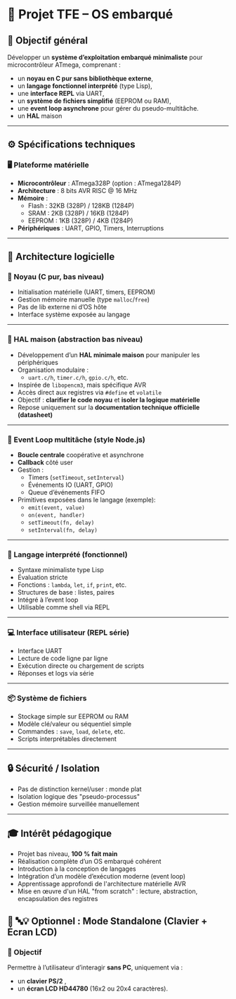 # 🧠 Projet TFE – OS embarqué 

## 🎯 Objectif général

Développer un **système d’exploitation embarqué minimaliste** pour microcontrôleur ATmega, comprenant :
- un **noyau en C pur sans bibliothèque externe**,
- un **langage fonctionnel interprété** (type Lisp),
- une **interface REPL** via UART,
- un **système de fichiers simplifié** (EEPROM ou RAM),
- une **event loop asynchrone** pour gérer du pseudo-multitâche.
- un **HAL** maison
---

## ⚙️ Spécifications techniques

### 🖥️ Plateforme matérielle

- **Microcontrôleur** : ATmega328P (option : ATmega1284P)
- **Architecture** : 8 bits AVR RISC @ 16 MHz
- **Mémoire** :
  - Flash : 32KB (328P) / 128KB (1284P)
  - SRAM : 2KB (328P) / 16KB (1284P)
  - EEPROM : 1KB (328P) / 4KB (1284P)
- **Périphériques** : UART, GPIO, Timers, Interruptions

---

## 🧱 Architecture logicielle

### 🔧 Noyau (C pur, bas niveau)

- Initialisation matérielle (UART, timers, EEPROM)
- Gestion mémoire manuelle (type `malloc`/`free`)
- Pas de lib externe ni d’OS hôte
- Interface système exposée au langage

---

### 🧩 HAL maison (abstraction bas niveau)

- Développement d’un **HAL minimale maison** pour manipuler les périphériques
- Organisation modulaire :
  - `uart.c/h`, `timer.c/h`, `gpio.c/h`, etc.
- Inspirée de `libopencm3`, mais spécifique AVR
- Accès direct aux registres via `#define` et `volatile`
- Objectif : **clarifier le code noyau** et **isoler la logique matérielle**
- Repose uniquement sur la **documentation technique officielle (datasheet)**

---

### 🔁 Event Loop multitâche (style Node.js)

- **Boucle centrale** coopérative et asynchrone
- **Callback** côté user
- Gestion :
  - Timers (`setTimeout`, `setInterval`)
  - Événements IO (UART, GPIO)
  - Queue d’événements FIFO
- Primitives exposées dans le langage (exemple):
  - `emit(event, value)`
  - `on(event, handler)`
  - `setTimeout(fn, delay)`
  - `setInterval(fn, delay)`

---

### 🧠 Langage interprété (fonctionnel)

- Syntaxe minimaliste type Lisp
- Évaluation stricte
- Fonctions : `lambda`, `let`, `if`, `print`, etc.
- Structures de base : listes, paires
- Intégré à l’event loop
- Utilisable comme shell via REPL

---

### 💻 Interface utilisateur (REPL série)

- Interface UART
- Lecture de code ligne par ligne
- Exécution directe ou chargement de scripts
- Réponses et logs via série

---

### 📦 Système de fichiers

- Stockage simple sur EEPROM ou RAM
- Modèle clé/valeur ou séquentiel simple
- Commandes : `save`, `load`, `delete`, etc.
- Scripts interprétables directement

---

## 🔒 Sécurité / Isolation

- Pas de distinction kernel/user : monde plat
- Isolation logique des "pseudo-processus"
- Gestion mémoire surveillée manuellement

---


## 🎓 Intérêt pédagogique

- Projet bas niveau, **100 % fait main**
- Réalisation complète d’un OS embarqué cohérent
- Introduction à la conception de langages
- Intégration d’un modèle d’exécution moderne (event loop)
- Apprentissage approfondi de l'architecture matérielle AVR
- Mise en œuvre d'un HAL "from scratch" : lecture, abstraction, encapsulation des registres

## 🧰 🔤💡 Optionnel : Mode Standalone (Clavier + Écran LCD)

### 🧾 Objectif

Permettre à l’utilisateur d’interagir **sans PC**, uniquement via :
- un **clavier PS/2** ,
- un **écran LCD HD44780** (16x2 ou 20x4 caractères).